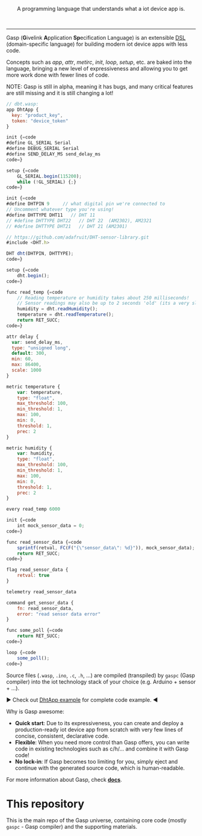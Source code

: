 <p align=center>
  A programming language that understands what a iot device app is.
</p>
<br>

------

Gasp (**G**ivelink **A**pplication **Sp**ecification Language) is an extensible [DSL](https://en.wikipedia.org/wiki/Domain-specific_language) (domain-specific language) for building modern iot device apps with less code.

Concepts such as *app*, *attr*, *metirc*, *init*, *loop*, *setup*, etc. are baked into the language, bringing a new level of expressiveness and allowing you to get more work done with fewer lines of code.

NOTE: Gasp is still in alpha, meaning it has bugs, and many critical features are still missing and it is still changing a lot!

```js
// dbt.wasp:
app DhtApp {
  key: "product_key",
  token: "device_token"
}

init {=code
#define GL_SERIAL Serial
#define DEBUG_SERIAL Serial
#define SEND_DELAY_MS send_delay_ms
code=}

setup {=code
    GL_SERIAL.begin(115200);
    while (!GL_SERIAL) {;}
code=}

init {=code
#define DHTPIN 9     // what digital pin we're connected to
// Uncomment whatever type you're using!
#define DHTTYPE DHT11   // DHT 11
// #define DHTTYPE DHT22   // DHT 22  (AM2302), AM2321
// #define DHTTYPE DHT21   // DHT 21 (AM2301)

// https://github.com/adafruit/DHT-sensor-library.git
#include <DHT.h>

DHT dht(DHTPIN, DHTTYPE);
code=}

setup {=code
    dht.begin();
code=}

func read_temp {=code
    // Reading temperature or humidity takes about 250 milliseconds!
    // Sensor readings may also be up to 2 seconds 'old' (its a very slow sensor)
    humidity = dht.readHumidity();
    temperature = dht.readTemperature();
    return RET_SUCC;
code=}

attr delay {
  var: send_delay_ms,
  type: "unsigned long",
  default: 300,
  min: 60,
  max: 86400,
  scale: 1000
}

metric temperature {
    var: temperature,
    type: "float",
    max_threshold: 100,
    min_threshold: 1,
    max: 100,
    min: 0,
    threshold: 1,
    prec: 2
}

metric humidity {
    var: humidity,
    type: "float",
    max_threshold: 100,
    min_threshold: 1,
    max: 100,
    min: 0,
    threshold: 1,
    prec: 2
}

every read_temp 6000

init {=code
    int mock_sensor_data = 0;
code=}

func read_sensor_data {=code
    sprintf(retval, FC(F("{\"sensor_data\": %d}")), mock_sensor_data);
    return RET_SUCC;
code=}

flag read_sensor_data {
    retval: true
}

telemetry read_sensor_data

command get_sensor_data {
    fn: read_sensor_data,
    error: "read sensor data error"
}

func some_poll {=code
    return RET_SUCC;
code=}

loop {=code
    some_poll();
code=}
```

Source files (`.wasp`, `.ino`, `.c`, `.h`, ...) are compiled (transpiled) by `gaspc` (Gasp compiler) into the iot technology stack of your choice (e.g. Arduino + sensor + ...).

:arrow_forward: Check out [DhtApp example](examples/dht) for complete code example. :arrow_backward:

Why is Gasp awesome:
- **Quick start**: Due to its expressiveness, you can create and deploy a production-ready iot device app from scratch with very few lines of concise, consistent, declarative code.
- **Flexible**: When you need more control than Gasp offers, you can write code in existing technologies such as c/h/... and combine it with Gasp code!
- **No lock-in**: If Gasp becomes too limiting for you, simply eject and continue with the generated source code, which is human-readable.

For more information about Gasp, check [**docs**](https://www.jianshu.com/p/98fa9bb363cc).

# This repository

This is the main repo of the Gasp universe, containing core code (mostly `gaspc` - Gasp compiler) and the supporting materials.
